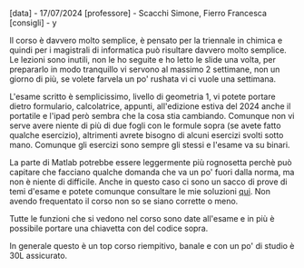 [data] - 17/07/2024
[professore] - Scacchi Simone, Fierro Francesca
[consigli] - y

Il corso è davvero molto semplice, è pensato per la triennale in chimica e quindi per i magistrali di informatica può risultare davvero molto semplice. Le lezioni sono inutili, non le ho seguite e ho letto le slide una volta, per prepararlo in modo tranquillo vi servono al massimo 2 settimane, non un giorno di più, se volete farvela un po' rushata vi ci vuole una settimana.

L'esame scritto è semplicissimo, livello di geometria 1, vi potete portare dietro formulario, calcolatrice, appunti, all'edizione estiva del 2024 anche il portatile e l'ipad però sembra che la cosa stia cambiando. Comunque non vi serve avere niente di più di due fogli con le formule sopra (se avete fatto qualche esercizio), altrimenti avrete bisogno di alcuni esercizi svolti sotto mano. Comunque gli esercizi sono sempre gli stessi e l'esame va su binari.

La parte di Matlab potrebbe essere leggermente più rognosetta perchè può capitare che facciano qualche domanda che va un po' fuori dalla norma, ma non è niente di difficile. Anche in questo caso ci sono un sacco di prove di temi d'esame e potete comunque consultare le mie soluzioni <a href="https://github.com/S3gmentati0nFault/esercizi-calcolo-numerico">qui</a>.
Non avendo frequentato il corso non so se siano corrette o meno.

Tutte le funzioni che si vedono nel corso sono date all'esame e in più è possibile portare una chiavetta con del codice sopra.

In generale questo è un top corso riempitivo, banale e con un po' di studio è 30L assicurato.

